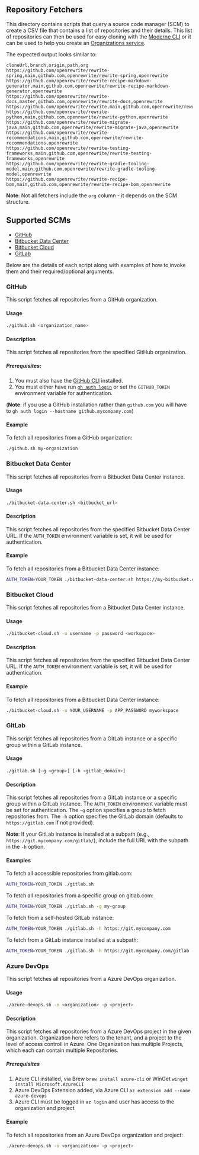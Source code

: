 ## Repository Fetchers

This directory contains scripts that query a source code manager (SCM) to create a CSV file that contains a list of repositories and their details. This list of repositories can then be used for easy cloning with the [Moderne CLI](https://docs.moderne.io/user-documentation/moderne-cli/getting-started/cli-intro) or it can be used to help you create an [Organizations service](https://docs.moderne.io/administrator-documentation/moderne-platform/how-to-guides/org-service/).

The expected output looks similar to:

```csv
cloneUrl,branch,origin,path,org
https://github.com/openrewrite/rewrite-spring,main,github.com,openrewrite/rewrite-spring,openrewrite
https://github.com/openrewrite/rewrite-recipe-markdown-generator,main,github.com,openrewrite/rewrite-recipe-markdown-generator,openrewrite
https://github.com/openrewrite/rewrite-docs,master,github.com,openrewrite/rewrite-docs,openrewrite
https://github.com/openrewrite/rewrite,main,github.com,openrewrite/rewrite,openrewrite
https://github.com/openrewrite/rewrite-python,main,github.com,openrewrite/rewrite-python,openrewrite
https://github.com/openrewrite/rewrite-migrate-java,main,github.com,openrewrite/rewrite-migrate-java,openrewrite
https://github.com/openrewrite/rewrite-recommendations,main,github.com,openrewrite/rewrite-recommendations,openrewrite
https://github.com/openrewrite/rewrite-testing-frameworks,main,github.com,openrewrite/rewrite-testing-frameworks,openrewrite
https://github.com/openrewrite/rewrite-gradle-tooling-model,main,github.com,openrewrite/rewrite-gradle-tooling-model,openrewrite
https://github.com/openrewrite/rewrite-recipe-bom,main,github.com,openrewrite/rewrite-recipe-bom,openrewrite
```

**Note**: Not all fetchers include the `org` column - it depends on the SCM structure.

## Supported SCMs
* [GitHub](#github)
* [Bitbucket Data Center](#bitbucket-data-center)
* [Bitbucket Cloud](#bitbucket-cloud)
* [GitLab](#gitlab)

Below are the details of each script along with examples of how to invoke them and their required/optional arguments.

### GitHub

This script fetches all repositories from a GitHub organization.

#### Usage
```sh
./github.sh <organization_name>
```

#### Description
This script fetches all repositories from the specified GitHub organization.

##### Prerequisites:
1. You must also have the [GitHub CLI](https://cli.github.com/) installed.
2. You must either have run [`gh auth login`](https://cli.github.com/manual/gh_auth_login) or set the `GITHUB_TOKEN` environment variable for authentication.

(**Note**: if you use a GitHub installation rather than `github.com` you will have to `gh auth login --hostname github.mycompany.com`)

#### Example
To fetch all repositories from a GitHub organization:
```sh
./github.sh my-organization
```


### Bitbucket Data Center

This script fetches all repositories from a Bitbucket Data Center instance.

#### Usage
```sh
./bitbucket-data-center.sh <bitbucket_url>
```

#### Description
This script fetches all repositories from the specified Bitbucket Data Center URL. If the `AUTH_TOKEN` environment variable is set, it will be used for authentication.

#### Example
To fetch all repositories from a Bitbucket Data Center instance:
```sh
AUTH_TOKEN=YOUR_TOKEN ./bitbucket-data-center.sh https://my-bitbucket.com/stash
```

### Bitbucket Cloud

This script fetches all repositories from a Bitbucket Data Center instance.

#### Usage
```sh
./bitbucket-cloud.sh -u username -p password <workspace>
```

#### Description
This script fetches all repositories from the specified Bitbucket Data Center URL. If the `AUTH_TOKEN` environment variable is set, it will be used for authentication.

#### Example
To fetch all repositories from a Bitbucket Data Center instance:
```sh
./bitbucket-cloud.sh -u YOUR_USERNAME -p APP_PASSWORD myworkspace
```

### GitLab

This script fetches all repositories from a GitLab instance or a specific group within a GitLab instance.

#### Usage
```sh
./gitlab.sh [-g <group>] [-h <gitlab_domain>]
```

#### Description
This script fetches all repositories from a GitLab instance or a specific group within a GitLab instance. The `AUTH_TOKEN` environment variable must be set for authentication. The `-g` option specifies a group to fetch repositories from. The `-h` option specifies the GitLab domain (defaults to `https://gitlab.com` if not provided).

**Note**: If your GitLab instance is installed at a subpath (e.g., `https://git.mycompany.com/gitlab/`), include the full URL with the subpath in the `-h` option.

#### Examples
To fetch all accessible repositories from gitlab.com:
```sh
AUTH_TOKEN=YOUR_TOKEN ./gitlab.sh
```

To fetch all repositories from a specific group on gitlab.com:
```sh
AUTH_TOKEN=YOUR_TOKEN ./gitlab.sh -g my-group
```

To fetch from a self-hosted GitLab instance:
```sh
AUTH_TOKEN=YOUR_TOKEN ./gitlab.sh -h https://git.mycompany.com
```

To fetch from a GitLab instance installed at a subpath:
```sh
AUTH_TOKEN=YOUR_TOKEN ./gitlab.sh -h https://git.mycompany.com/gitlab -g team
```

### Azure DevOps

This script fetches all repositories from a Azure DevOps organization.

#### Usage
```sh
./azure-devops.sh -o <organization> -p <project>
```

#### Description
This script fetches all repositories from a Azure DevOps project in the given organization.
Organization here refers to the tenant, and a project to the level of access controll in Azure.
One Organization has multiple Projects, which each can contain multiple Repositories.

##### Prerequisites

1. Azure CLI installed, via Brew `brew install azure-cli` or WinGet `winget install Microsoft.AzureCLI`
2. Azure DevOps Extension added, via Azure CLI `az extension add --name azure-devops`
3. Azure CLI must be logged in `az login` and user has access to the organization and project

#### Example
To fetch all repositories from an Azure DevOps organization and project:
```sh
./azure-devops.sh -o <organization> -p <project>
```

